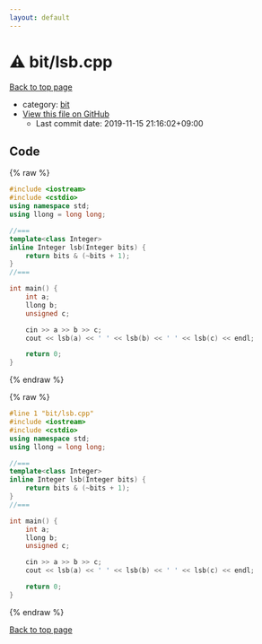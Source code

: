 ```yaml
---
layout: default
---
```


<!-- mathjax config similar to math.stackexchange -->
<script type="text/javascript" async
  src="https://cdnjs.cloudflare.com/ajax/libs/mathjax/2.7.5/MathJax.js?config=TeX-MML-AM_CHTML">
</script>
<script type="text/x-mathjax-config">
  MathJax.Hub.Config({
    TeX: { equationNumbers: { autoNumber: "AMS" }},
    tex2jax: {
      inlineMath: [ ['$','$'] ],
      processEscapes: true
    },
    "HTML-CSS": { matchFontHeight: false },
    displayAlign: "left",
    displayIndent: "2em"
  });
</script>

<script type="text/javascript" src="https://cdnjs.cloudflare.com/ajax/libs/jquery/3.4.1/jquery.min.js"></script>
<script src="https://cdn.jsdelivr.net/npm/jquery-balloon-js@1.1.2/jquery.balloon.min.js" integrity="sha256-ZEYs9VrgAeNuPvs15E39OsyOJaIkXEEt10fzxJ20+2I=" crossorigin="anonymous"></script>
<script type="text/javascript" src="../../assets/js/copy-button.js"></script>
<link rel="stylesheet" href="../../assets/css/copy-button.css" />


# :warning: bit/lsb.cpp

<a href="../../index.html">Back to top page</a>

* category: <a href="../../index.html#f67169dfbf72c4ca285e9ee12e3e9ac5">bit</a>
* <a href="{{ site.github.repository_url }}/blob/master/bit/lsb.cpp">View this file on GitHub</a>
    - Last commit date: 2019-11-15 21:16:02+09:00




## Code

<a id="unbundled"></a>
{% raw %}
```cpp
#include <iostream>
#include <cstdio>
using namespace std;
using llong = long long;

//===
template<class Integer>
inline Integer lsb(Integer bits) {
    return bits & (~bits + 1);
}
//===

int main() {
    int a;
    llong b;
    unsigned c;

    cin >> a >> b >> c;
    cout << lsb(a) << ' ' << lsb(b) << ' ' << lsb(c) << endl;

    return 0;
}

```
{% endraw %}

<a id="bundled"></a>
{% raw %}
```cpp
#line 1 "bit/lsb.cpp"
#include <iostream>
#include <cstdio>
using namespace std;
using llong = long long;

//===
template<class Integer>
inline Integer lsb(Integer bits) {
    return bits & (~bits + 1);
}
//===

int main() {
    int a;
    llong b;
    unsigned c;

    cin >> a >> b >> c;
    cout << lsb(a) << ' ' << lsb(b) << ' ' << lsb(c) << endl;

    return 0;
}

```
{% endraw %}

<a href="../../index.html">Back to top page</a>

